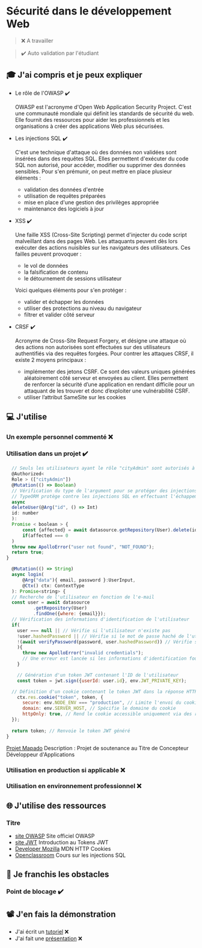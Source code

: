# Sécurité dans le développement Web

> ❌ A travailler

> ✔️ Auto validation par l'étudiant

## 🎓 J'ai compris et je peux expliquer

- Le rôle de l'OWASP ✔️

  OWASP est l'acronyme d'Open Web Application Security Project. C'est une communauté mondiale qui définit les standards
  de sécurité du web. Elle fournit des ressources pour aider les professionnels et les organisations à créer des
  applications Web plus sécurisées.

- Les injections SQL ✔️

  C'est une technique d'attaque où des données non validées sont insérées dans des requêtes SQL. Elles permettent
  d'exécuter du code SQL non autorisé, pour accéder, modifier ou supprimer des données sensibles.
  Pour s'en prémunir, on peut mettre en place plusieur éléments :
    * validation des données d'entrée
    * utilisation de requêtes préparées
    * mise en place d'une gestion des privilèges appropriée
    * maintenance des logiciels à jour

- XSS ✔️

  Une faille XSS (Cross-Site Scripting) permet d'injecter du code script malveillant dans des pages Web. Les attaquants
  peuvent dès lors exécuter des actions nuisibles sur les navigateurs des utilisateurs.
  Ces failles peuvent provoquer :
    * le vol de données
    * la falsification de contenu
    * le détournement de sessions utilisateur

  Voici quelques éléments pour s'en protéger :
    * valider et échapper les données
    * utiliser des protections au niveau du navigateur
    * filtrer et valider côté serveur

- CRSF ✔️

  Acronyme de Cross-Site Request Forgery, et désigne une attaque où des actions non autorisées sont effectuées sur des
  utilisateurs authentifiés via des requêtes forgées.
  Pour contrer les attaques CRSF, il existe 2 moyens principaux :
    * implémenter des jetons CSRF. Ce sont des valeurs uniques générées aléatoirement côté serveur et envoyées au
      client. Elles permettent de renforcer la sécurité d’une application en rendant difficile pour un attaquant de les
      trouver et donc d’exploiter une vulnérabilité CSRF.
    * utiliser l’attribut SameSite sur les cookies

## 💻 J'utilise

### Un exemple personnel commenté ❌

### Utilisation dans un projet ✔️

```javascript
  // Seuls les utilisateurs ayant le rôle "cityAdmin" sont autorisés à effectuer cette opération.
  @Authorized<
  Role > (["cityAdmin"])
  @Mutation(() => Boolean)
  // Vérification du type de l'argument pour se protéger des injections SQL.
  // TypeORM protège contre les injections SQL en effectuant l'échappement des requêtes.
  async
  deleteUser(@Arg("id", () => Int)
  id: number
  ):
  Promise < boolean > {
      const {affected} = await datasource.getRepository(User).delete(id);
      if(affected === 0
  )
  throw new ApolloError("user not found", "NOT_FOUND");
  return true;
}
```

```javascript
  @Mutation(() => String)
  async login(
      @Arg("data"){ email, password }:UserInput,
      @Ctx() ctx: ContextType
  ): Promise<string> {
  // Recherche de l'utilisateur en fonction de l'e-mail
  const user = await datasource
          .getRepository(User)
          .findOne({where: {email}});
  // Vérification des informations d'identification de l'utilisateur
  if(
    user === null || // Vérifie si l'utilisateur n'existe pas
    !user.hashedPassword || // Vérifie si le mot de passe haché de l'utilisateur est manquant
    !(await verifyPassword(password, user.hashedPassword)) // Vérifie si le mot de passe fourni correspond au mot de passe haché de l'utilisateur
    ){
      throw new ApolloError("invalid credentials");
      // Une erreur est lancée si les informations d'identification fournies sont invalides
    }

    // Génération d'un token JWT contenant l'ID de l'utilisateur
    const token = jwt.sign({userId: user.id}, env.JWT_PRIVATE_KEY);

  // Définition d'un cookie contenant le token JWT dans la réponse HTTP
    ctx.res.cookie("token", token, {
      secure: env.NODE_ENV === "production", // Limite l'envoi du cookie uniquement sur une connexion HTTPS en environnement de production
      domain: env.SERVER_HOST, // Spécifie le domaine du cookie
      httpOnly: true, // Rend le cookie accessible uniquement via des requêtes HTTP
  });
  
  return token; // Renvoie le token JWT généré
}
  ```

[Projet Mapado](https://github.com/WildCodeSchool/2209-wns-adleman-mapado)
Description : Projet de soutenance au Titre de Concepteur Développeur d'Applications

### Utilisation en production si applicable ❌

### Utilisation en environnement professionnel ❌ 

## 🌐 J'utilise des ressources

### Titre

- [site OWASP](https://owasp.org/)
  Site officiel OWASP
- [site JWT](https://jwt.io/introduction)
  Introduction au Tokens JWT
- [Developer Mozilla](https://developer.mozilla.org/en-US/docs/Web/HTTP/Cookies)
  MDN HTTP Cookies
- [Openclassroom](https://openclassrooms.com/fr/courses/7727176-realisez-un-test-dintrusion-web/7917166-attaquez-la-base-de-donnees-avec-les-injections-sql
  )
  Cours sur les injections SQL

## 🚧 Je franchis les obstacles

### Point de blocage ✔️

## 📽️ J'en fais la démonstration

- J'ai écrit un [tutoriel]() ❌ 
- J'ai fait une [présentation]() ❌ 

